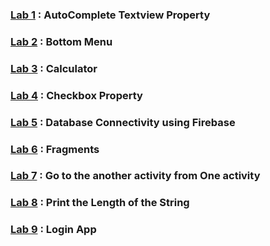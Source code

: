 ### [Lab 1](https://github.com/jatindhobi/Android-Studio/blob/main/AutoCompleteTextview.zip) : AutoComplete Textview Property
### [Lab 2](https://github.com/jatindhobi/Android-Studio/blob/main/BottomMenu.zip) : Bottom Menu 
### [Lab 3](https://github.com/jatindhobi/Android-Studio/blob/main/Calculator.zip) : Calculator
### [Lab 4](https://github.com/jatindhobi/Android-Studio/blob/main/Checkbox.zip) : Checkbox Property 
### [Lab 5](https://github.com/jatindhobi/Android-Studio/blob/main/FirebaseProject.zip) : Database Connectivity using Firebase
### [Lab 6](https://github.com/jatindhobi/Android-Studio/blob/main/Fragmnet.zip) : Fragments
### [Lab 7](https://github.com/jatindhobi/Android-Studio/blob/main/Jump_One_Activity_To_Another_Activity.zip) : Go to the another activity from One activity
### [Lab 8](https://github.com/jatindhobi/Android-Studio/blob/main/Length_of_String.zip) : Print the Length of the String
### [Lab 9](https://github.com/jatindhobi/Android-Studio/blob/main/Login.zip) : Login App
